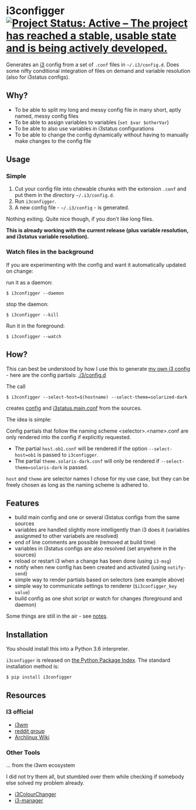 # i3configger [![Project Status: Active – The project has reached a stable, usable state and is being actively developed.](http://www.repostatus.org/badges/latest/active.svg)](http://www.repostatus.org/#active)

Generates an [i3](https://i3wm.org) config from a set of `.conf` files in `~/.i3/config.d`. Does some nifty conditional integration of files on demand and variable resolution (also for i3status configs).

## Why?

* To be able to split my long and messy config file in many short, aptly named, messy config files
* To be able to assign variables to variables (`set $var $otherVar`)
* To be able to also use variables in i3status configurations
* To be able to change the config dynamically without having to manually make changes to the config file

## Usage

### Simple

1. Cut your config file into chewable chunks with the extension `.conf` and put them in the directory `~/.i3/config.d`.
2. Run `i3configger`.
3. A new config file - `~/.i3/config` - is generated.

Nothing exiting. Quite nice though, if you don't like long files.

**This is already working with the current release (plus variable resolution, and i3status variable resolution).**

### Watch files in the background

If you are experimenting with the config and want it automatically updated on change:

run it as a daemon:

    $ i3configger --daemon

stop the daemon:

    $ i3configger --kill

Run it in the foreground:

    $ i3configger --watch

## How?

This can best be understood by how I use this to generate [my own i3 config](https://github.com/obestwalter/i3config) - here are the config partials: [.i3/config.d](https://github.com/obestwalter/i3config/tree/master/config.d)

The call

    $ i3configger --select-host=$(hostname) --select-theme=solarized-dark

creates [config](https://github.com/obestwalter/i3config/tree/master/config) and [i3status.main.conf](https://github.com/obestwalter/i3config/tree/master/i3status.main.conf) from the sources.

The idea is simple:

Config partials that follow the naming scheme \<selector\>.\<name\>.conf are only rendered into the config if explicitly requested.

* The partial `host.ob1.conf` will be rendered if the option `--select-host=ob1` is passed to `i3configger`.
* The partial `theme.solaris-dark.conf` will only be rendered if `--select-theme=solaris-dark` is passed.

`host` and `theme` are selector names I chose for my use case, but they can be freely chosen as long as the naming scheme is adhered to.

##  Features

* build main config and one or several i3status configs from the same sources
* variables are handled slightly more intelligently than i3 does it (variables assignmed to other variabels are resolved)
* end of line comments are possible (removed at build time)
* variables in i3status configs are also resolved (set anywhere in the sources)
* reload or restart i3 when a change has been done (using `i3-msg`)
* notify when new config has been created and activated (using `notify-send`)
* simple way to render partials based on selectors (see example above)
* simple way to communicate settings to renderer (`$i3configger_key value`)
* build config as one shot script or watch for changes (foreground and daemon)

Some things are still in the air - see [notes](https://github.com/obestwalter/i3configger/blob/master/notes.md).

## Installation

You should install this into a Python 3.6 interpreter.

`i3configger` is released on [the Python Package Index](https://pypi.org/project/i3configger/). The standard installation method is:

    $ pip install i3configger

## Resources

### I3 official

* [i3wm](https://i3wm.org/)
* [reddit group](https://www.reddit.com/r/i3wm/)
* [Archlinux Wiki](https://wiki.archlinux.org/index.php/I3)

### Other Tools

... from the i3wm ecosystem

I did not try them all, but stumbled over them while checking if somebody else solved my problem already.

* [i3ColourChanger](https://github.com/PMunch/i3ColourChanger)
* [i3-manager](https://github.com/erayaydin/i3-manager)
